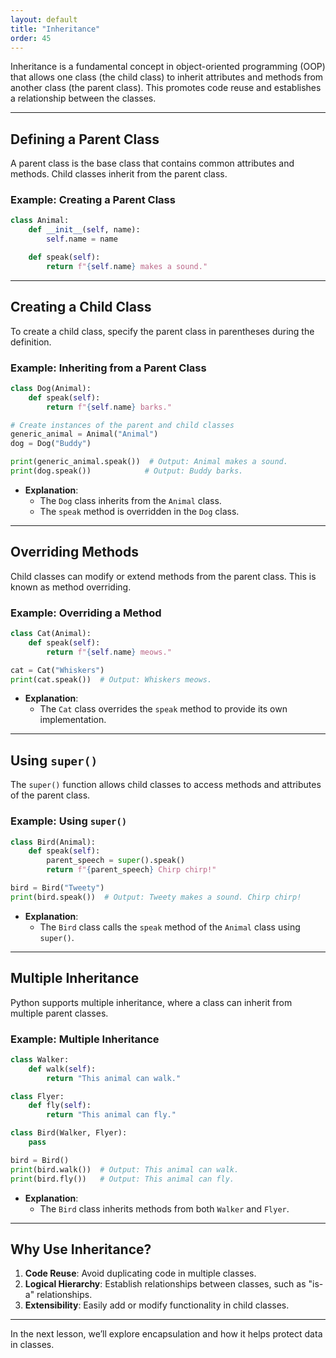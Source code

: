 ```yaml
---
layout: default
title: "Inheritance"
order: 45
---
```


Inheritance is a fundamental concept in object-oriented programming (OOP) that allows one class (the child class) to inherit attributes and methods from another class (the parent class). This promotes code reuse and establishes a relationship between the classes.

---

## Defining a Parent Class

A parent class is the base class that contains common attributes and methods. Child classes inherit from the parent class.

### Example: Creating a Parent Class

```python
class Animal:
    def __init__(self, name):
        self.name = name

    def speak(self):
        return f"{self.name} makes a sound."
```

---

## Creating a Child Class

To create a child class, specify the parent class in parentheses during the definition.

### Example: Inheriting from a Parent Class

```python
class Dog(Animal):
    def speak(self):
        return f"{self.name} barks."

# Create instances of the parent and child classes
generic_animal = Animal("Animal")
dog = Dog("Buddy")

print(generic_animal.speak())  # Output: Animal makes a sound.
print(dog.speak())            # Output: Buddy barks.
```

- **Explanation**:
  - The `Dog` class inherits from the `Animal` class.
  - The `speak` method is overridden in the `Dog` class.

---

## Overriding Methods

Child classes can modify or extend methods from the parent class. This is known as method overriding.

### Example: Overriding a Method

```python
class Cat(Animal):
    def speak(self):
        return f"{self.name} meows."

cat = Cat("Whiskers")
print(cat.speak())  # Output: Whiskers meows.
```

- **Explanation**:
  - The `Cat` class overrides the `speak` method to provide its own implementation.

---

## Using `super()`

The `super()` function allows child classes to access methods and attributes of the parent class.

### Example: Using `super()`

```python
class Bird(Animal):
    def speak(self):
        parent_speech = super().speak()
        return f"{parent_speech} Chirp chirp!"

bird = Bird("Tweety")
print(bird.speak())  # Output: Tweety makes a sound. Chirp chirp!
```

- **Explanation**:
  - The `Bird` class calls the `speak` method of the `Animal` class using `super()`.

---

## Multiple Inheritance

Python supports multiple inheritance, where a class can inherit from multiple parent classes.

### Example: Multiple Inheritance

```python
class Walker:
    def walk(self):
        return "This animal can walk."

class Flyer:
    def fly(self):
        return "This animal can fly."

class Bird(Walker, Flyer):
    pass

bird = Bird()
print(bird.walk())  # Output: This animal can walk.
print(bird.fly())   # Output: This animal can fly.
```

- **Explanation**:
  - The `Bird` class inherits methods from both `Walker` and `Flyer`.

---

## Why Use Inheritance?

1. **Code Reuse**: Avoid duplicating code in multiple classes.
2. **Logical Hierarchy**: Establish relationships between classes, such as "is-a" relationships.
3. **Extensibility**: Easily add or modify functionality in child classes.

---

In the next lesson, we’ll explore encapsulation and how it helps protect data in classes.
